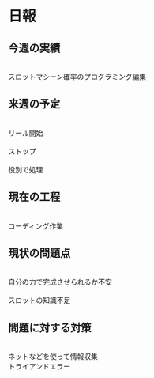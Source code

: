 # 日報



## 今週の実績
<br>スロットマシーン確率のプログラミング編集<br>

## 来週の予定<br>
<br>リール開始<br>
<br>ストップ<br>
<br>役別で処理<br>

## 現在の工程<br>
<br>コーディング作業<br>

## 現状の問題点<br>
<br>自分の力で完成させられるか不安<br>
<br>スロットの知識不足<be>

## 問題に対する対策<br>
<br>ネットなどを使って情報収集<br>
<be>トライアンドエラー<br>

